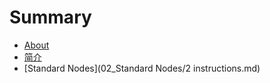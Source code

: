 # Summary

* [About](README.md)
* [简介](01_简介/1-1简介.md)
* [Standard Nodes](02_Standard Nodes/2 instructions.md)

